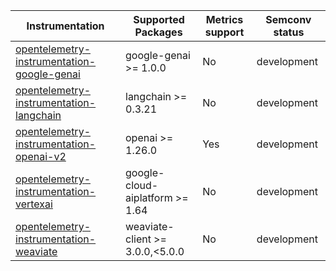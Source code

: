 | Instrumentation | Supported Packages | Metrics support | Semconv status |
| --------------- | ------------------ | --------------- | -------------- |
| [opentelemetry-instrumentation-google-genai](./opentelemetry-instrumentation-google-genai) | google-genai >= 1.0.0 | No | development
| [opentelemetry-instrumentation-langchain](./opentelemetry-instrumentation-langchain) | langchain >= 0.3.21 | No | development
| [opentelemetry-instrumentation-openai-v2](./opentelemetry-instrumentation-openai-v2) | openai >= 1.26.0 | Yes | development
| [opentelemetry-instrumentation-vertexai](./opentelemetry-instrumentation-vertexai) | google-cloud-aiplatform >= 1.64 | No | development
| [opentelemetry-instrumentation-weaviate](./opentelemetry-instrumentation-weaviate) | weaviate-client >= 3.0.0,<5.0.0 | No | development
